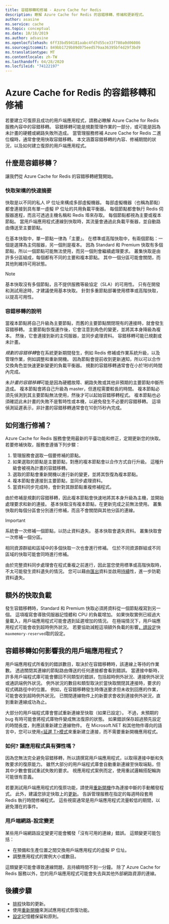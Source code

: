 ```yaml
---
title: 容錯移轉和修補 - Azure Cache for Redis
description: 瞭解 Azure Cache for Redis 的容錯移轉、修補和更新程式。
author: asasine
ms.service: cache
ms.topic: conceptual
ms.date: 10/18/2019
ms.author: adsasine
ms.openlocfilehash: 6ff33bd594181aabc4fd7d55ce33f780a0d06086
ms.sourcegitcommit: 849bb1729b89d075eed579aa36395bf4d29f3bd9
ms.translationtype: MT
ms.contentlocale: zh-TW
ms.lasthandoff: 04/28/2020
ms.locfileid: "74122197"
---
```

# <a name="failover-and-patching-for-azure-cache-for-redis"></a>Azure Cache for Redis 的容錯移轉和修補

若要建立可復原且成功的用戶端應用程式，請務必瞭解 Azure Cache for Redis 服務內容中的容錯移轉。 容錯移轉可能是規劃管理作業的一部分，或可能是因為未計畫的硬體或網路失敗所造成。 當管理服務修補 Azure Cache for Redis 二進位檔時，通常會使用快取容錯移轉。 本文涵蓋容錯移轉的內容、修補期間的狀況，以及如何建立復原的用戶端應用程式。

## <a name="what-is-a-failover"></a>什麼是容錯移轉？

讓我們從 Azure Cache for Redis 的容錯移轉總覽開始。

### <a name="a-quick-summary-of-cache-architecture"></a>快取架構的快速摘要

快取是以不同的私人 IP 位址來構成多部虛擬機器。 每部虛擬機器（也稱為節點）都會連接到具有單一虛擬 IP 位址的共用負載平衡器。 每個節點都會執行 Redis 伺服器進程，而且可透過主機名稱和 Redis 埠來存取。 每個節點都視為主要或複本節點。 當用戶端應用程式連線到快取時，其流量會通過此負載平衡器，並自動路由傳送至主要節點。

在基本快取中，單一節點一律為「主要」。 在標準或高階快取中，有兩個節點：一個是選擇為主伺服器，另一個則是複本。 因為 Standard 和 Premium 快取有多個節點，所以一個節點可能無法使用，而另一個則會繼續處理要求。 叢集快取是由許多分區組成，每個都有不同的主要和複本節點。 其中一個分區可能會關閉，而其他則維持可用狀態。

> [!NOTE]
> 基本快取沒有多個節點，且不提供服務等級協定（SLA）的可用性。 只有在開發和測試用途時，才建議使用基本快取。 針對多重節點部署使用標準或高階快取，以提高可用性。

### <a name="explanation-of-a-failover"></a>容錯移轉的說明

當複本節點將自己升級為主要節點，而舊的主要節點關閉現有的連接時，就會發生容錯移轉。 主要節點恢復運作後，它會注意到角色的變更，並將其本身降級為複本。 然後，它會連接到新的主伺服器，並同步處理資料。 容錯移轉可能已規劃或未計畫。

*規劃的容錯移轉*會在系統更新期間發生，例如 Redis 修補或作業系統升級，以及管理作業，例如調整和重新開機。 因為節點會提前收到更新通知，所以可以合作交換角色並快速更新變更的負載平衡器。 規劃的容錯移轉通常會在小於1秒的時間內完成。

未*計畫的容錯移轉*可能是因為硬體故障、網路失敗或其他非預期的主要節點中斷所造成。 複本節點會將自己升級為 master，但進程需要較長的時間。 複本節點必須先偵測到其主要節點無法使用，然後才可以起始容錯移轉程式。 複本節點也必須確認此未計畫的失敗不是暫時性或本機，以避免發生不必要的容錯移轉。 這項偵測延遲表示，非計畫的容錯移轉通常會在10到15秒內完成。

## <a name="how-does-patching-occur"></a>如何進行修補？

Azure Cache for Redis 服務會使用最新的平臺功能和修正，定期更新您的快取。 若要修補快取，服務會遵循下列步驟：

1. 管理服務會選取一個要修補的節點。
1. 如果選取的節點是主要節點，對應的複本節點會以合作方式自行升級。 這種升級會被視為計畫的容錯移轉。
1. 選取的節點會重新開機以進行新的變更，並將其恢復為複本節點。
1. 複本節點會連接到主要節點，並同步處理資料。
1. 當資料同步完成時，會針對其餘節點重複修補程式。

由於修補是規劃的容錯移轉，因此複本節點會快速地將其本身升級為主機，並開始處理要求和新的連接。 基本快取沒有複本節點，在更新完成之前無法使用。 叢集快取的每個分區會分別進行修補，而且不會關閉與其他分區的連線。

> [!IMPORTANT]
> 系統會一次修補一個節點，以防止資料遺失。 基本快取會遺失資料。 叢集快取會一次修補一個分區。

相同資源群組和區域中的多個快取一次也會進行修補。  位於不同資源群組或不同區域的快取可能會同時進行修補。

由於完整資料同步處理會在程式重複之前進行，因此當您使用標準或高階快取時，不太可能發生資料遺失的情況。 您可以藉由[匯出](cache-how-to-import-export-data.md#export)資料並啟用[持續](cache-how-to-premium-persistence.md)性，進一步防範資料遺失。

## <a name="additional-cache-load"></a>額外的快取負載

發生容錯移轉時，Standard 和 Premium 快取必須將資料從一個節點複寫到另一個。 這項複寫會導致伺服器記憶體和 CPU 的負載增加。 如果快取實例已經過大量載入，用戶端應用程式可能會遇到延遲增加的情況。 在極端情況下，用戶端應用程式可能會收到超時例外狀況。 若要協助減輕這項額外負載的影響[，請設定](cache-configure.md#memory-policies)快`maxmemory-reserved`取的設定。

## <a name="how-does-a-failover-affect-my-client-application"></a>容錯移轉如何影響我的用戶端應用程式？

用戶端應用程式所看到的錯誤數目，取決於在容錯移轉時，該連線上等待的作業數。 透過關閉其連線的節點路由傳送的任何連接都會看到錯誤。 當連接中斷時，許多用戶端程式庫可能會擲回不同類型的錯誤，包括超時例外狀況、連接例外狀況或通訊端例外狀況。 例外狀況的數目和類型取決於當快取關閉其連接時，要求的程式碼路徑中的位置。 例如，在容錯移轉發生時傳送要求但未收到回應的作業，可能會收到超時例外狀況。 已關閉連線物件上的新要求會收到連接例外狀況，直到重新連線成功為止。

大部分的用戶端程式庫會嘗試重新連線至快取（如果已設定）。 不過，未預期的 bug 有時可能會將程式庫物件變成無法復原的狀態。 如果錯誤保存超過預先設定的時間長度，則應該重新建立連線物件。 在 Microsoft.NET 和其他物件導向的語言中，您可以使用[\<延遲 T\>模式](https://gist.github.com/JonCole/925630df72be1351b21440625ff2671f#reconnecting-with-lazyt-pattern)來重新建立連接，而不需要重新開機應用程式。

### <a name="how-do-i-make-my-application-resilient"></a>如何? 讓應用程式具有彈性嗎？

因為您無法完全避免容錯移轉，所以請撰寫用戶端應用程式，以取得連接中斷和失敗要求的復原能力。 雖然大部分的用戶端程式庫會自動重新連線至快取端點，但其中少數會嘗試重試失敗的要求。 視應用程式案例而定，使用重試邏輯搭配輪詢可能很有意義。

若要測試用戶端應用程式的復原功能，請使用[重新開機](cache-administration.md#reboot)作為連接中斷的手動觸發程式。 此外，建議您排定快取上的[更新](cache-administration.md#schedule-updates)。 告訴管理服務在指定的每週時段套用 Redis 執行時間修補程式。 這些視窗通常是用戶端應用程式流量較低的期間，以避免潛在的事件。

### <a name="client-network-configuration-changes"></a>用戶端網路-設定變更

某些用戶端網路設定變更可能會觸發「沒有可用的連線」錯誤。 這類變更可能包括：

- 在預備和生產位置之間交換用戶端應用程式的虛擬 IP 位址。
- 調整應用程式的實例大小或數目。

這類變更可能會導致連線問題，且持續時間不到一分鐘。 除了 Azure Cache for Redis 服務以外，您的用戶端應用程式可能會失去與其他外部網路資源的連線。

## <a name="next-steps"></a>後續步驟

- [排程](cache-administration.md#schedule-updates)快取的更新。
- 使用[重新開機](cache-administration.md#reboot)來測試應用程式恢復功能。
- [設定](cache-configure.md#memory-policies)記憶體保留和原則。

